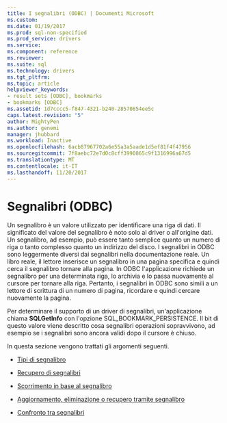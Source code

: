 ```yaml
---
title: I segnalibri (ODBC) | Documenti Microsoft
ms.custom: 
ms.date: 01/19/2017
ms.prod: sql-non-specified
ms.prod_service: drivers
ms.service: 
ms.component: reference
ms.reviewer: 
ms.suite: sql
ms.technology: drivers
ms.tgt_pltfrm: 
ms.topic: article
helpviewer_keywords:
- result sets [ODBC], bookmarks
- bookmarks [ODBC]
ms.assetid: 1d7cccc5-f847-4321-b240-28570854ee5c
caps.latest.revision: "5"
author: MightyPen
ms.author: genemi
manager: jhubbard
ms.workload: Inactive
ms.openlocfilehash: 6acb87967702a6e55a3a5aade1d5ef81f4f47956
ms.sourcegitcommit: 7f8aebc72e7d0c8cff3990865c9f1316996a67d5
ms.translationtype: MT
ms.contentlocale: it-IT
ms.lasthandoff: 11/20/2017
---
```

# <a name="bookmarks-odbc"></a>Segnalibri (ODBC)
Un segnalibro è un valore utilizzato per identificare una riga di dati. Il significato del valore del segnalibro è noto solo al driver o all'origine dati. Un segnalibro, ad esempio, può essere tanto semplice quanto un numero di riga o tanto complesso quanto un indirizzo del disco. I segnalibri in ODBC sono leggermente diversi dai segnalibri nella documentazione reale. Un libro reale, il lettore inserisce un segnalibro in una pagina specifica e quindi cerca il segnalibro tornare alla pagina. In ODBC l'applicazione richiede un segnalibro per una determinata riga, lo archivia e lo passa nuovamente al cursore per tornare alla riga. Pertanto, i segnalibri in ODBC sono simili a un lettore di scrittura di un numero di pagina, ricordare e quindi cercare nuovamente la pagina.  
  
 Per determinare il supporto di un driver di segnalibri, un'applicazione chiama **SQLGetInfo** con l'opzione SQL_BOOKMARK_PERSISTENCE. Il bit di questo valore viene descritto cosa segnalibri operazioni sopravvivono, ad esempio se i segnalibri sono ancora validi dopo il cursore è chiuso.  
  
 In questa sezione vengono trattati gli argomenti seguenti.  
  
-   [Tipi di segnalibro](../../../odbc/reference/develop-app/bookmark-types.md)  
  
-   [Recupero di segnalibri](../../../odbc/reference/develop-app/retrieving-bookmarks.md)  
  
-   [Scorrimento in base al segnalibro](../../../odbc/reference/develop-app/scrolling-by-bookmark.md)  
  
-   [Aggiornamento, eliminazione o recupero tramite segnalibro](../../../odbc/reference/develop-app/updating-deleting-or-fetching-by-bookmark.md)  
  
-   [Confronto tra segnalibri](../../../odbc/reference/develop-app/comparing-bookmarks.md)
